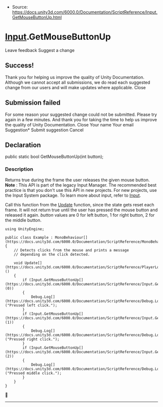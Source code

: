 * Source: https://docs.unity3d.com/6000.0/Documentation/ScriptReference/Input.GetMouseButtonUp.html

#  [Input](https://docs.unity3d.com/6000.0/Documentation/ScriptReference/Input.html).GetMouseButtonUp
Leave feedback
Suggest a change
## Success!
Thank you for helping us improve the quality of Unity Documentation. Although we cannot accept all submissions, we do read each suggested change from our users and will make updates where applicable.
Close
## Submission failed
For some reason your suggested change could not be submitted. Please <a>try again</a> in a few minutes. And thank you for taking the time to help us improve the quality of Unity Documentation.
Close
Your name Your email Suggestion* Submit suggestion
Cancel
## Declaration
public static bool GetMouseButtonUp(int button); 
### Description
Returns true during the frame the user releases the given mouse button.
**Note** : This API is part of the legacy Input Manager. The recommended best practice is that you don't use this API in new projects. For new projects, use the Input System package. To learn more about input, refer to [Input](https://docs.unity3d.com/6000.0/Documentation/Manual/Input.html).  
  
Call this function from the [Update](https://docs.unity3d.com/6000.0/Documentation/ScriptReference/MonoBehaviour.Update.html) function, since the state gets reset each frame. It will not return true until the user has pressed the mouse button and released it again. _button_ values are 0 for left button, 1 for right button, 2 for the middle button.
```
using UnityEngine;  
  
public class Example : MonoBehaviour[](https://docs.unity3d.com/6000.0/Documentation/ScriptReference/MonoBehaviour.html)
{
    // Detects clicks from the mouse and prints a message
    // depending on the click detected.  
  
    void Update[](https://docs.unity3d.com/6000.0/Documentation/ScriptReference/PlayerLoop.Update.html)()
    {
        if (Input.GetMouseButtonUp[](https://docs.unity3d.com/6000.0/Documentation/ScriptReference/Input.GetMouseButtonUp.html)(0))
        {
            Debug.Log[](https://docs.unity3d.com/6000.0/Documentation/ScriptReference/Debug.Log.html)("Pressed left click.");
        }
        if (Input.GetMouseButtonUp[](https://docs.unity3d.com/6000.0/Documentation/ScriptReference/Input.GetMouseButtonUp.html)(1))
        {
            Debug.Log[](https://docs.unity3d.com/6000.0/Documentation/ScriptReference/Debug.Log.html)("Pressed right click.");
        }
        if (Input.GetMouseButtonUp[](https://docs.unity3d.com/6000.0/Documentation/ScriptReference/Input.GetMouseButtonUp.html)(2))
        {
            Debug.Log[](https://docs.unity3d.com/6000.0/Documentation/ScriptReference/Debug.Log.html)("Pressed middle click.");
        }
    }
}

```

* * *
